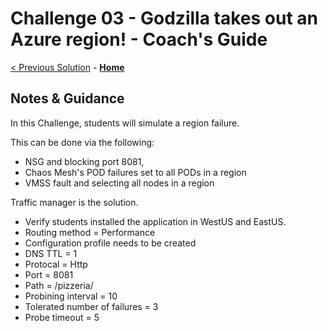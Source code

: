 # Challenge 03 - Godzilla takes out an Azure region! - Coach's Guide 

[< Previous Solution](./Solution-02.md) - **[Home](./README.md)**

## Notes & Guidance

In this Challenge, students will simulate a region failure. 

This can be done via the following: 
- NSG and blocking port 8081, 
- Chaos Mesh's POD failures set to all PODs in a region
- VMSS fault and selecting all nodes in a region

Traffic manager is the solution.  
- Verify students installed the application in WestUS and EastUS.  
- Routing method = Performance
- Configuration profile needs to be created
 - DNS TTL = 1
 - Protocal = Http
 - Port = 8081
 - Path = /pizzeria/
 - Probining interval = 10
 - Tolerated number of failures = 3
 - Probe timeout = 5
